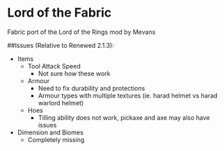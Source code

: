 # Lord of the Fabric
Fabric port of the Lord of the Rings mod by Mevans

##Issues (Relative to Renewed 2.1.3):
- Items
    - Tool Attack Speed
        - Not sure how these work
    - Armour
        - Need to fix durability and protections
        - Armour types with multiple textures (ie. harad helmet vs harad warlord helmet)
    - Hoes
        - Tilling ability does not work, pickaxe and axe may also have issues    
- Dimension and Biomes
    - Completely missing
